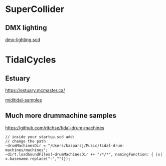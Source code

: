 # SuperCollider

## DMX lighting

[dmx-lighting.scd](dmx-lighting.scd)

# TidalCycles

## Estuary

https://estuary.mcmaster.ca/

[miditidal-samples](miditidal-samples)

## Much more drummachine samples

https://github.com/ritchse/tidal-drum-machines

```supercollider 
// inside your startup.scd add:
// change the path
~drumMachinesDir = "/Users/kasparsj/Music/tidal-drum-machines/machines";
~dirt.loadSoundFiles(~drumMachinesDir ++ "/*/*", namingFunction: { |x| x.basename.replace("-","")});
```

